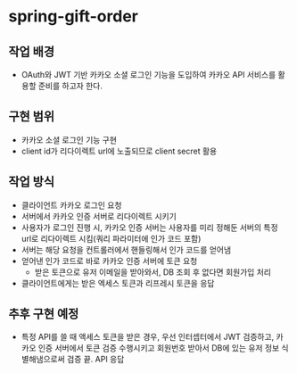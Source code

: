 # spring-gift-order

## 작업 배경
- OAuth와 JWT 기반 카카오 소셜 로그인 기능을 도입하여 카카오 API 서비스를 활용할 준비를 하고자 한다.


## 구현 범위
- 카카오 소셜 로그인 기능 구현
- client id가 리다이렉트 url에 노출되므로 client secret 활용


## 작업 방식
- 클라이언트 카카오 로그인 요청
- 서버에서 카카오 인증 서버로 리다이렉트 시키기
- 사용자가 로그인 진행 시, 카카오 인증 서버는 사용자를 미리 정해둔 서버의 특정 url로 리다이렉트 시킴(쿼리 파라미터에 인가 코드 포함)
- 서버는 해당 요청을 컨트롤러에서 핸들링해서 인가 코드를 얻어냄
- 얻어낸 인가 코드로 바로 카카오 인증 서버에 토큰 요청
  - 받은 토큰으로 유저 이메일을 받아와서, DB 조회 후 없다면 회원가입 처리
- 클라이언트에게는 받은 엑세스 토큰과 리프레시 토큰을 응답


## 추후 구현 예정
- 특정 API를 쓸 때 액세스 토큰을 받은 경우, 우선 인터셉터에서 JWT 검증하고, 카카오 인증 서버에서 토큰 검증 수행시키고 회원번호 받아서 DB에 있는 유저 정보 식별해냄으로써 검증 끝. API 응답
